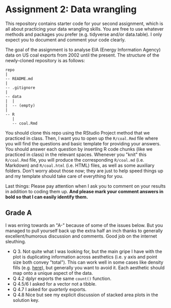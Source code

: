 # Assignment 2: Data wrangling 

This repository contains starter code for your second assignment, which is all about practicing your data wrangling skills. You are free to use whatever methods and packages you prefer (e.g. tidyverse and/or data.table). I only expect you to document and comment your code clearly.

The goal of the assignment is to analyse EIA (Energy Information Agency) data on US coal exports from 2002 until the present. The structure of the newly-cloned repository is as follows:

```
repo
|
-- README.md
|
-- .gitignore
|
-- data
|  |
|  -- (empty)
|
-- R
   |
   -- coal.Rmd

```

You should clone this repo using the RStudio Project method that we practiced in class. Then, I want you to open up the `R/coal.Rmd` file where you will find the questions and basic template for providing your answers. You should answer each question by inserting R code chunks (like we practiced in class) in the relevant spaces. Whenever you "knit" this `R/coal.Rmd` file, you will produce the corresponding `R/coal.md` (i.e. Markdown) and `R/coal.html` (i.e. HTML) files, as well as some auxiliary folders. Don't worry about those now; they are just to help speed things up and my template should take care of everything for you.

Last things: Please pay attention when I ask you to comment on your results in addition to coding them up. **And please mark your comment answers in bold so that I can easily identify them.**

## Grade A

I was erring towards an "A-" because of some of the issues below. But you managed to pull yourself back up the extra half an inch thanks to generally excellent/humorous discussion and comments. Good job on the internet sleuthing.

- Q 3. Not quite what I was looking for, but the main gripe I have with the plot is duplicating information across aesthetics (i.e. y axis and point size both convey "total"). This can work well in some cases like density fills (e.g. [here](https://wilkelab.org/ggridges/articles/gallery.html#temperatures-in-lincoln-nebraska-1)), but generally you want to avoid it. Each aesthetic should map onto a unique aspect of the data.
- Q 4.2 dplyr exports the same `count()` function.
- Q 4.5/6 I asked for a vector not a tibble.
- Q 4.7 I asked for _quarterly_ exports.
- Q 4.8 Nice but see my explicit discussion of stacked area plots in the solution key.
